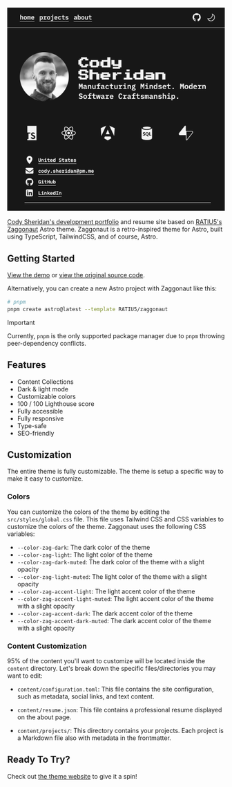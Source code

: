 <p align="center">
  <img src="./images/README.png" alt="Cody Sheridan home page, inspired by Zaggonaut]" />
</p>

[Cody Sheridan's development portfolio](https://codysheridan.com) and resume site based on [RATIU5's Zaggonaut](https://github.com/RATIU5/zaggonaut) Astro theme.
Zaggonaut is a retro-inspired theme for Astro, built using TypeScript, TailwindCSS, and of course, Astro.

## Getting Started

[View the demo](https://zaggonaut.dev) or [view the original source code](https://github.com/RATIU5/zaggonaut).

Alternatively, you can create a new Astro project with Zaggonaut like this:

```bash
# pnpm
pnpm create astro@latest --template RATIU5/zaggonaut
```

> [!IMPORTANT]  
> Currently, `pnpm` is the only supported package manager due to `pnpm` throwing peer-dependency conflicts.

## Features

- Content Collections
- Dark & light mode
- Customizable colors
- 100 / 100 Lighthouse score
- Fully accessible
- Fully responsive
- Type-safe
- SEO-friendly

## Customization

The entire theme is fully customizable. The theme is setup a specific way to make it easy to customize.

### Colors

You can customize the colors of the theme by editing the `src/styles/global.css` file.
This file uses Tailwind CSS and CSS variables to customize the colors of the theme.
Zaggonaut uses the following CSS variables:

- `--color-zag-dark`: The dark color of the theme
- `--color-zag-light`: The light color of the theme
- `--color-zag-dark-muted`: The dark color of the theme with a slight opacity
- `--color-zag-light-muted`: The light color of the theme with a slight opacity
- `--color-zag-accent-light`: The light accent color of the theme
- `--color-zag-accent-light-muted`: The light accent color of the theme with a slight opacity
- `--color-zag-accent-dark`: The dark accent color of the theme
- `--color-zag-accent-dark-muted`: The dark accent color of the theme with a slight opacity

### Content Customization

95% of the content you'll want to customize will be located inside the `content` directory. Let's break down the specific files/directories you may want to edit:

- `content/configuration.toml`: This file contains the site configuration, such as metadata, social links, and text content.

- `content/resume.json`: This file contains a professional resume displayed on the about page.

- `content/projects/`: This directory contains your projects. Each project is a Markdown file also with metadata in the frontmatter.

## Ready To Try?

Check out [the theme website](https://zaggonaut.dev) to give it a spin!
